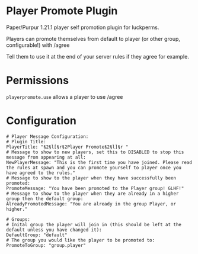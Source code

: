 # Player Promote Plugin

Paper/Purpur 1.21.1 player self promotion plugin for luckperms.

Players can promote themselves from default to player (or other group, configurable!) with /agree

Tell them to use it at the end of your server rules if they agree for example.

# Permissions

```playerpromote.use``` allows a player to use /agree

# Configuration

```
# Player Message Configuration:
# Plugin Title:
PlayerTitle: "§2§l[§r§2Player Promote§2§l]§r "
# Message to show to new players, set this to DISABLED to stop this message from appearing at all:
NewPlayerMessage: "This is the first time you have joined. Please read the rules at spawn and you can promote yourself to player once you have agreed to the rules."
# Message to show to the player when they have successfully been promoted:
PromoteMessage: "You have been promoted to the Player group! GLHF!"
# Message to show to the player when they are already in a higher group then the default group:
AlreadyPromotedMessage: "You are already in the group Player, or higher."

# Groups:
# Inital group the player will join in (this should be left at the default unless you have changed it):
DefaultGroup: "default"
# The group you would like the player to be promoted to:
PromoteToGroup: "group.player"
```
